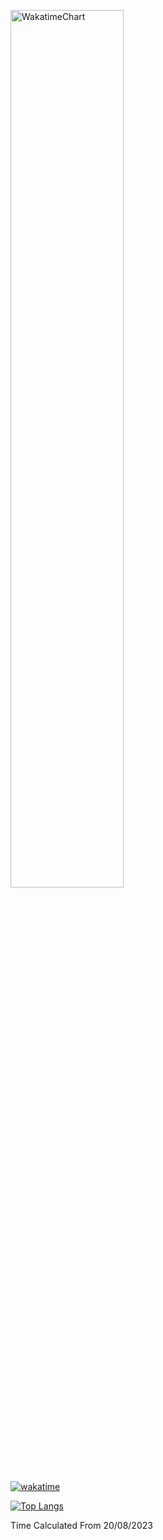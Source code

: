 [<img src="https://wakatime.com/share/@FabioTambu/b27de8db-c449-4810-b8a8-ec5e7f3a0395.svg" alt="WakatimeChart" width="60%"/>](https://wakatime.com/@833bed88-4796-4324-9ecd-3123f59a652c)

[![wakatime](https://wakatime.com/badge/user/833bed88-4796-4324-9ecd-3123f59a652c.svg)](https://wakatime.com/@833bed88-4796-4324-9ecd-3123f59a652c)

[![Top Langs](https://github-readme-stats.vercel.app/api/top-langs/?username=FabioTambu&theme=nord&hide=CSS&langs_count=6)](https://github.com/anuraghazra/github-readme-stats)

Time Calculated From 20/08/2023

